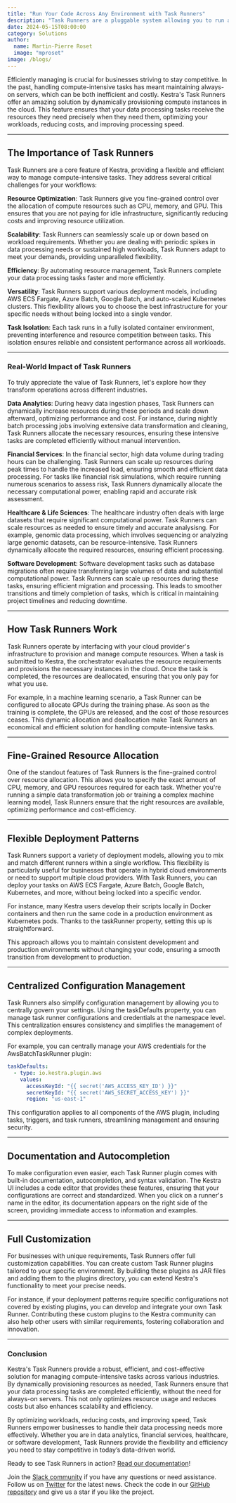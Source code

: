 ```yaml
---
title: "Run Your Code Across Any Environment with Task Runners"
description: "Task Runners are a pluggable system allowing you to run any code anywhere without having to worry about the underlying infrastructure"
date: 2024-05-15T08:00:00
category: Solutions
author:
  name: Martin-Pierre Roset
  image: "mproset"
image: /blogs/
---
```


Efficiently managing  is crucial for businesses striving to stay competitive. In the past, handling compute-intensive tasks has meant maintaining always-on servers, which can be both inefficient and costly. Kestra's Task Runners offer an amazing solution by dynamically provisioning compute instances in the cloud. This feature ensures that your data processing tasks receive the resources they need precisely when they need them, optimizing your workloads, reducing costs, and improving processing speed.

---

## The Importance of Task Runners

Task Runners are a core feature of Kestra, providing a flexible and efficient way to manage compute-intensive tasks. They address several critical challenges for your workflows:

**Resource Optimization**: Task Runners give you fine-grained control over the allocation of compute resources such as CPU, memory, and GPU. This ensures that you are not paying for idle infrastructure, significantly reducing costs and improving resource utilization.

**Scalability**: Task Runners can seamlessly scale up or down based on workload requirements. Whether you are dealing with periodic spikes in data processing needs or sustained high workloads, Task Runners adapt to meet your demands, providing unparalleled flexibility.

**Efficiency**: By automating resource management, Task Runners complete your data processing tasks faster and more efficiently.

**Versatility**: Task Runners support various deployment models, including AWS ECS Fargate, Azure Batch, Google Batch, and auto-scaled Kubernetes clusters. This flexibility allows you to choose the best infrastructure for your specific needs without being locked into a single vendor.

**Task Isolation**: Each task runs in a fully isolated container environment, preventing interference and resource competition between tasks. This isolation ensures reliable and consistent performance across all workloads.

---

### Real-World Impact of Task Runners

To truly appreciate the value of Task Runners, let's explore how they transform operations across different industries.

**Data Analytics**: During heavy data ingestion phases, Task Runners can dynamically increase resources during these periods and scale down afterward, optimizing performance and cost. For instance, during nightly batch processing jobs involving extensive data transformation and cleaning, Task Runners allocate the necessary resources, ensuring these intensive tasks are completed efficiently without manual intervention.

**Financial Services**: In the financial sector, high data volume during trading hours can be challenging. Task Runners can scale up resources during peak times to handle the increased load, ensuring smooth and efficient data processing. For tasks like financial risk simulations, which require running numerous scenarios to assess risk, Task Runners dynamically allocate the necessary computational power, enabling rapid and accurate risk assessment.

**Healthcare & Life Sciences**: The healthcare industry often deals with large datasets that require significant computational power. Task Runners can scale resources as needed to ensure timely and accurate analysisng. For example, genomic data processing, which involves sequencing or analyzing large genomic datasets, can be resource-intensive. Task Runners dynamically allocate the required resources, ensuring efficient processing.

**Software Development**: Software development tasks such as database migrations often require transferring large volumes of data and substantial computational power. Task Runners can scale up resources during these tasks, ensuring efficient migration and processing. This leads to smoother transitions and timely completion of tasks, which is critical in maintaining project timelines and reducing downtime.

---

## How Task Runners Work

Task Runners operate by interfacing with your cloud provider's infrastructure to provision and manage compute resources. When a task is submitted to Kestra, the orchestrator evaluates the resource requirements and provisions the necessary instances in the cloud. Once the task is completed, the resources are deallocated, ensuring that you only pay for what you use.

For example, in a machine learning scenario, a Task Runner can be configured to allocate GPUs during the training phase. As soon as the training is complete, the GPUs are released, and the cost of those resources ceases. This dynamic allocation and deallocation make Task Runners an economical and efficient solution for handling compute-intensive tasks.

---

## Fine-Grained Resource Allocation

One of the standout features of Task Runners is the fine-grained control over resource allocation. This allows you to specify the exact amount of CPU, memory, and GPU resources required for each task. Whether you're running a simple data transformation job or training a complex machine learning model, Task Runners ensure that the right resources are available, optimizing performance and cost-efficiency.

---

## Flexible Deployment Patterns

Task Runners support a variety of deployment models, allowing you to mix and match different runners within a single workflow. This flexibility is particularly useful for businesses that operate in hybrid cloud environments or need to support multiple cloud providers. With Task Runners, you can deploy your tasks on AWS ECS Fargate, Azure Batch, Google Batch, Kubernetes, and more, without being locked into a specific vendor.

For instance, many Kestra users develop their scripts locally in Docker containers and then run the same code in a production environment as Kubernetes pods. Thanks to the taskRunner property, setting this up is straightforward.

This approach allows you to maintain consistent development and production environments without changing your code, ensuring a smooth transition from development to production.

---

## Centralized Configuration Management

Task Runners also simplify configuration management by allowing you to centrally govern your settings. Using the taskDefaults property, you can manage task runner configurations and credentials at the namespace level. This centralization ensures consistency and simplifies the management of complex deployments.

For example, you can centrally manage your AWS credentials for the AwsBatchTaskRunner plugin:

```yaml
taskDefaults:
  - type: io.kestra.plugin.aws
    values:
      accessKeyId: "{{ secret('AWS_ACCESS_KEY_ID') }}"
      secretKeyId: "{{ secret('AWS_SECRET_ACCESS_KEY') }}"
      region: "us-east-1"

```

This configuration applies to all components of the AWS plugin, including tasks, triggers, and task runners, streamlining management and ensuring security.

---

## Documentation and Autocompletion

To make configuration even easier, each Task Runner plugin comes with built-in documentation, autocompletion, and syntax validation. The Kestra UI includes a code editor that provides these features, ensuring that your configurations are correct and standardized. When you click on a runner's name in the editor, its documentation appears on the right side of the screen, providing immediate access to information and examples.

---

## Full Customization

For businesses with unique requirements, Task Runners offer full customization capabilities. You can create custom Task Runner plugins tailored to your specific environment. By building these plugins as JAR files and adding them to the plugins directory, you can extend Kestra's functionality to meet your precise needs.

For instance, if your deployment patterns require specific configurations not covered by existing plugins, you can develop and integrate your own Task Runner. Contributing these custom plugins to the Kestra community can also help other users with similar requirements, fostering collaboration and innovation.

---

### Conclusion

Kestra's Task Runners provide a robust, efficient, and cost-effective solution for managing compute-intensive tasks across various industries. By dynamically provisioning resources as needed, Task Runners ensure that your data processing tasks are completed efficiently, without the need for always-on servers. This not only optimizes resource usage and reduces costs but also enhances scalability and efficiency.

By optimizing workloads, reducing costs, and improving speed, Task Runners empower businesses to handle their data processing needs more effectively. Whether you are in data analytics, financial services, healthcare, or software development, Task Runners provide the flexibility and efficiency you need to stay competitive in today’s data-driven world.

Ready to see Task Runners in action? [Read our documentation](https://kestra.io/docs/concepts/task-runners)!

Join the [Slack community](https://kestra.io/slack) if you have any questions or need assistance.
Follow us on [Twitter](https://twitter.com/kestra_io) for the latest news.
Check the code in our [GitHub repository](https://github.com/kestra-io/kestra) and give us a star if you like the project.

